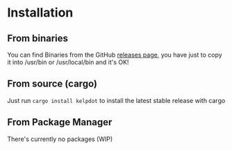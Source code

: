 # Installation

## From binaries

You can find Binaries from the GitHub [releases page](https://github.com/Woomy4680-exe/kelp/release), you have just to copy it into /usr/bin or /usr/local/bin and it's OK!

## From source (cargo)

Just run `cargo install kelpdot` to install the latest stable release with cargo

## From Package Manager

There's currently no packages (WIP)
